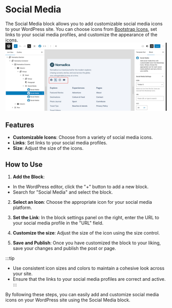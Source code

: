 # Social Media

The Social Media block allows you to add customizable social media icons to your WordPress site. You can choose icons from [Bootstrap Icons](https://icons.getbootstrap.com/?q=social), set links to your social media profiles, and customize the appearance of the icons.
<br />
![social media icon](/img/nomadica/social-media.jpg)

## Features

- **Customizable Icons**: Choose from a variety of social media icons.
- **Links**: Set links to your social media profiles.
- **Size**: Adjust the size of the icons.


## How to Use
1. **Add the Block**:
- In the WordPress editor, click the "+" button to add a new block.
- Search for "Social Media" and select the block.

2. **Select an Icon**:
Choose the appropriate icon for your social media platform.

3. **Set the Link**:
In the block settings panel on the right, enter the URL to your social media profile in the "URL" field.

4. **Customize the size**:
Adjust the size of the icon using the size control.

5. **Save and Publish**:
Once you have customized the block to your liking, save your changes and publish the post or page.

:::tip
- Use consistent icon sizes and colors to maintain a cohesive look across your site.
- Ensure that the links to your social media profiles are correct and active.
:::


By following these steps, you can easily add and customize social media icons on your WordPress site using the Social Media block.
